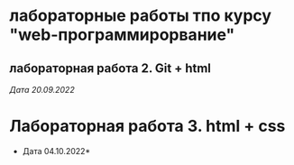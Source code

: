 # лабораторные работы тпо курсу "web-программирорвание"

## лабораторная работа 2. Git + html

*Дата 20.09.2022*

# Лабораторная работа 3. html + css

* Дата 04.10.2022*
